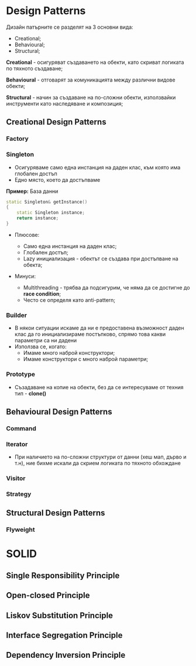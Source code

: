 # Design Patterns

Дизайн патърните се разделят на 3 основни вида:
- Creational;
- Behavioural;
- Structural;

**Creational** - осигуряват създаването на обекти, като скриват логиката по тяхното създаване;

**Behavioural** - отговарят за комуникацията между различни видове обекти;

**Structural** - начин за създаване на по-сложни обекти, използвайки инструменти като наследяване и композиция;

## Creational Design Patterns

### Factory

### Singleton

- Осигуряваме само една инстанция на даден клас, към която има глобален достъп
- Едно място, което да достъпваме

**Пример:** База данни

```c++
static Singleton& getInstance()
{
	static Singleton instance;
	return instance;
}
```

- Плюсове:
	- Само една инстанция на даден клас;
	- Глобален достъп;
	- Lazy инициализация - обектът се създава при достъпване на обекта;

- Минуси:
	- Multithreading - трябва да подсигурим, че няма да се достигне до **race condition**;
	- Често се определя като anti-pattern;

### Builder

- В някои ситуации искаме да ни е предоставена възможност даден клас да го инициализираме постъпково, спрямо това какви параметри са ни дадени
- Използва се, когато:
	- Имаме много наброй конструктори;
	- Имаме конструктори с много наброй параметри;

### Prototype

- Съзадаване на копие на обекти, без да се интересуваме от техния тип - **clone()**

## Behavioural Design Patterns

### Command

### Iterator

- При наличието на по-сложни структури от данни (хеш мап, дърво и т.н), ние бихме искали да скрием логиката по тяхното обхождане

### Visitor

### Strategy

## Structural Design Patterns

### Flyweight

# SOLID

## Single Responsibility Principle

## Open-closed Principle

## Liskov Substitution Principle

## Interface Segregation Principle

## Dependency Inversion Principle
